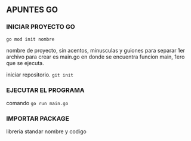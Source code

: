 ## APUNTES GO 


### INICIAR PROYECTO GO 

```go mod init nombre```

nombre de proyecto, sin acentos, minusculas y guiones para separar 
 1er archivo para crear es main.go en donde se encuentra funcion main, 1ero que se ejecuta.

iniciar repositorio. 
```git init```

### EJECUTAR EL PROGRAMA

comando ```go run main.go```

### IMPORTAR PACKAGE

libreria standar nombre y codigo 